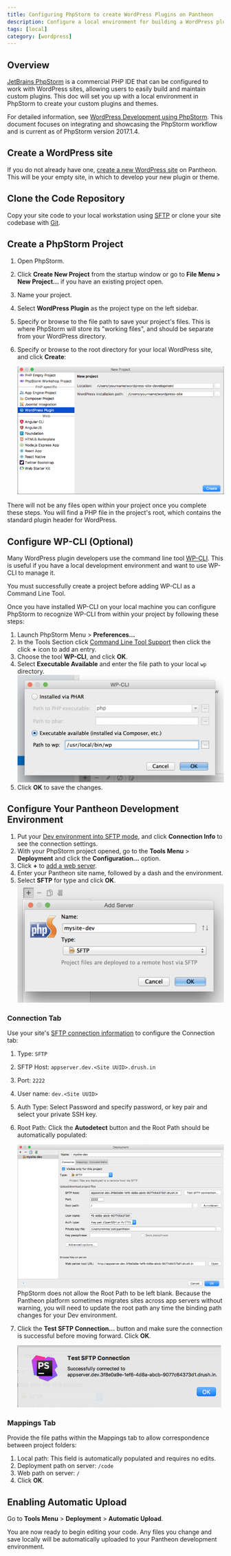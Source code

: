 ```yaml
---
title: Configuring PhpStorm to create WordPress Plugins on Pantheon
description: Configure a local environment for building a WordPress plugin or theme using JetBrains PhpStorm.
tags: [local]
category: [wordpress]
---
```

## Overview

[JetBrains PhpStorm](https://www.jetbrains.com/phpstorm/) is a commercial PHP IDE that can be configured to work with WordPress sites, allowing users to easily build and maintain custom plugins. This doc will set you up with a local environment in PhpStorm to create your custom plugins and themes.

For detailed information, see [WordPress Development using PhpStorm](https://confluence.jetbrains.com/display/PhpStorm/WordPress+Development+using+PhpStorm). This document focuses on integrating and showcasing the PhpStorm workflow and is current as of PhpStorm version 2017.1.4.

## Create a WordPress site

If you do not already have one, [create a new WordPress site](/guides/quickstart/) on Pantheon. This will be your empty site, in which to develop your new plugin or theme.

## Clone the Code Repository

Copy your site code to your local workstation using [SFTP](/sftp#sftp-connection-information) or clone your site codebase with [Git](/git/#clone-your-site-codebase).

## Create a PhpStorm Project

1. Open PhpStorm.
2. Click **Create New Project** from the startup window or go to **File Menu > New Project...** if you have an existing project open.
3. Name your project.
4. Select **WordPress Plugin** as the project type on the left sidebar.
5. Specify or browse to the file path to save your project's files. This is where PhpStorm will store its "working files", and should be separate from your WordPress directory.
6. Specify or browse to the root directory for your local WordPress site, and click **Create**:

    ![Configuring wp-cli path for PhpStorm](../images/phpstorm-new-project-wordpress-plugin-screen.png)

There will not be any files open within your project once you complete these steps. You will find a PHP file in the project's root, which contains the standard plugin header for WordPress.

## Configure WP-CLI (Optional)

Many WordPress plugin developers use the command line tool [WP-CLI](https://make.wordpress.org/cli/handbook/). This is useful if you have a local development environment and want to use WP-CLI to manage it.

<Alert title="Note" type="info">
You must successfully create a project before adding WP-CLI as a Command Line Tool.
</Alert>

Once you have installed WP-CLI on your local machine you can configure PhpStorm to recognize WP-CLI from within your project by following these steps:

1. Launch PhpStorm Menu > **Preferences...**
2. In the Tools Section click [Command Line Tool Support](https://www.jetbrains.com/help/phpstorm/command-line-tool-support.html) then click the click **+** icon to add an entry.
3. Choose the tool **WP-CLI**, and click **OK**.
4. Select **Executable Available** and enter the file path to your local `wp` directory.
 ![Configuring wp-cli path for PhpStorm](../images/path-to-wp-phpstorm.png)
5. Click **OK** to save the changes.

## Configure Your Pantheon Development Environment

1. Put your [Dev environment into SFTP mode](/sftp#sftp-mode), and click **Connection Info** to see the connection settings.
2. With your PhpStorm project opened, go to the **Tools Menu** > **Deployment** and click the **Configuration...** option.
3. Click **+** to [add a web server](https://www.jetbrains.com/help/phpstorm/add-server-dialog.html).
4. Enter your Pantheon site name, followed by a dash and the environment.
5. Select **SFTP** for type and click **OK**.
![Add web server PhpStorm](../images/add-web-server-phpstorm.png)

### Connection Tab

Use your site's [SFTP connection information](/sftp#sftp-connection-information) to configure the Connection tab:

1. Type: `SFTP`
1. SFTP Host: `appserver.dev.<Site UUID>.drush.in`
1. Port: `2222`
1. User name: `dev.<Site UUID>`
1. Auth Type: Select Password and specify password, or key pair and select your private SSH key.
1. Root Path: Click the **Autodetect** button and the Root Path should be automatically populated:

    ![Add web server PhpStorm](../images/phpstorm-deployment-connection-tab.png)
    <Alert tile="Warning" type="danger">
    PhpStorm does not allow the Root Path to be left blank. Because the Pantheon platform sometimes migrates sites across app servers without warning, you will need to update the root path any time the binding path changes for your Dev environment.
    </Alert>

1. Click the **Test SFTP Connection...** button and make sure the connection is successful before moving forward.  Click **OK**.

    ![Add web server PhpStorm](../images/phpstorm-deployment-connection-test-sftp-success.png)

### Mappings Tab

Provide the file paths within the Mappings tab to allow correspondence between project folders:

1. Local path: This field is automatically populated and requires no edits.
2. Deployment path on server: `/code`
3. Web path on server: `/`
4. Click **OK**.

## Enabling Automatic Upload

Go to **Tools Menu** > **Deployment** > **Automatic Upload**.

You are now ready to begin editing your code. Any files you change and save locally will be automatically uploaded to your Pantheon development environment.
